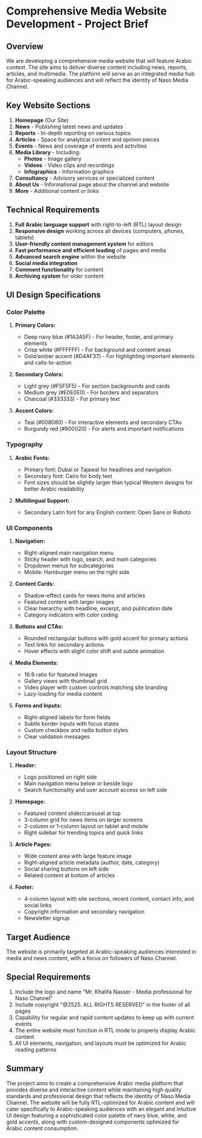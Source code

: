 # Comprehensive Media Website Development - Project Brief

## Overview
We are developing a comprehensive media website that will feature Arabic content. The site aims to deliver diverse content including news, reports, articles, and multimedia. The platform will serve as an integrated media hub for Arabic-speaking audiences and will reflect the identity of Naso Media Channel.

## Key Website Sections
1. **Homepage** (Our Site)
2. **News** - Publishing latest news and updates
3. **Reports** - In-depth reporting on various topics
4. **Articles** - Space for analytical content and opinion pieces
5. **Events** - News and coverage of events and activities
6. **Media Library** - Including:
   - **Photos** - Image gallery
   - **Videos** - Video clips and recordings
   - **Infographics** - Information graphics
7. **Consultancy** - Advisory services or specialized content
8. **About Us** - Informational page about the channel and website
9. **More** - Additional content or links

## Technical Requirements
1. **Full Arabic language support** with right-to-left (RTL) layout design
2. **Responsive design** working across all devices (computers, phones, tablets)
3. **User-friendly content management system** for editors
4. **Fast performance and efficient loading** of pages and media
5. **Advanced search engine** within the website
6. **Social media integration**
7. **Comment functionality** for content
8. **Archiving system** for older content

## UI Design Specifications

### Color Palette
1. **Primary Colors:**
   - Deep navy blue (#1A3A5F) - For header, footer, and primary elements
   - Crisp white (#FFFFFF) - For background and content areas
   - Gold/amber accent (#D4AF37) - For highlighting important elements and calls-to-action

2. **Secondary Colors:**
   - Light grey (#F5F5F5) - For section backgrounds and cards
   - Medium grey (#E0E0E0) - For borders and separators
   - Charcoal (#333333) - For primary text

3. **Accent Colors:**
   - Teal (#008080) - For interactive elements and secondary CTAs
   - Burgundy red (#800020) - For alerts and important notifications

### Typography
1. **Arabic Fonts:**
   - Primary font: Dubai or Tajawal for headlines and navigation
   - Secondary font: Cairo for body text
   - Font sizes should be slightly larger than typical Western designs for better Arabic readability

2. **Multilingual Support:**
   - Secondary Latin font for any English content: Open Sans or Roboto

### UI Components
1. **Navigation:**
   - Right-aligned main navigation menu
   - Sticky header with logo, search, and main categories
   - Dropdown menus for subcategories
   - Mobile: Hamburger menu on the right side

2. **Content Cards:**
   - Shadow-effect cards for news items and articles
   - Featured content with larger images
   - Clear hierarchy with headline, excerpt, and publication date
   - Category indicators with color coding

3. **Buttons and CTAs:**
   - Rounded rectangular buttons with gold accent for primary actions
   - Text links for secondary actions
   - Hover effects with slight color shift and subtle animation

4. **Media Elements:**
   - 16:9 ratio for featured images
   - Gallery views with thumbnail grid
   - Video player with custom controls matching site branding
   - Lazy-loading for media content

5. **Forms and Inputs:**
   - Right-aligned labels for form fields
   - Subtle border inputs with focus states
   - Custom checkbox and radio button styles
   - Clear validation messages

### Layout Structure
1. **Header:**
   - Logo positioned on right side
   - Main navigation menu below or beside logo
   - Search functionality and user account access on left side

2. **Homepage:**
   - Featured content slider/carousel at top
   - 3-column grid for news items on larger screens
   - 2-column or 1-column layout on tablet and mobile
   - Right sidebar for trending topics and quick links

3. **Article Pages:**
   - Wide content area with large feature image
   - Right-aligned article metadata (author, date, category)
   - Social sharing buttons on left side
   - Related content at bottom of articles

4. **Footer:**
   - 4-column layout with site sections, recent content, contact info, and social links
   - Copyright information and secondary navigation
   - Newsletter signup

## Target Audience
The website is primarily targeted at Arabic-speaking audiences interested in media and news content, with a focus on followers of Naso Channel.

## Special Requirements
1. Include the logo and name "Mr. Khalifa Nasser - Media professional for Naso Channel"
2. Include copyright "@2525. ALL RIGHTS RESERVED" in the footer of all pages
3. Capability for regular and rapid content updates to keep up with current events
4. The entire website must function in RTL mode to properly display Arabic content
5. All UI elements, navigation, and layouts must be optimized for Arabic reading patterns

## Summary
The project aims to create a comprehensive Arabic media platform that provides diverse and interactive content while maintaining high quality standards and professional design that reflects the identity of Naso Media Channel. The website will be fully RTL-optimized for Arabic content and will cater specifically to Arabic-speaking audiences with an elegant and intuitive UI design featuring a sophisticated color palette of navy blue, white, and gold accents, along with custom-designed components optimized for Arabic content consumption.